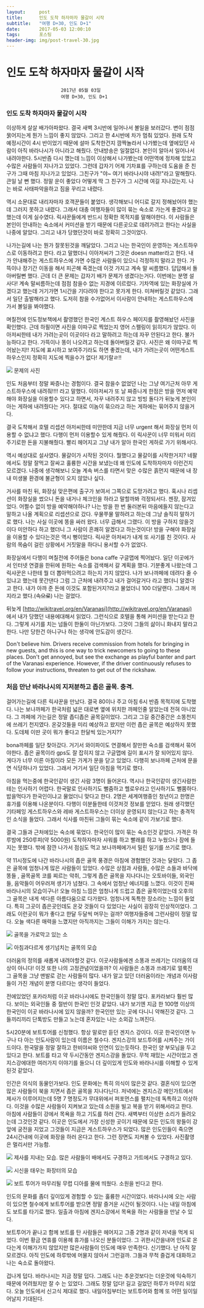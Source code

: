 ```yaml
---
layout:	    post
title: 	    인도 도착 하자마자 물갈이 시작
subtitle:   "여행 D+30, 인도 D+1"
date:       2017-05-03 12:00:10 
tags:       포스팅
header-img: img/post-travel-30.jpg
---
```


# 	    인도 도착 하자마자 물갈이 시작
```
					2017년 05월 03일
					여행 D+30, 인도 D+1
```

### 인도 도착 하자마자 물갈이 시작

이상하게 살살 배가아파왔다. 결국 새벽 3시반에 일어나서 볼일을 보러갔다. 변이 점점 묽어지는게 뭔가 느낌이 좋지 않았다. 그리고 한 4시반에 차가 멈춰 있었다. 원래 도착 예정시간이 4시 반이었기 때문에 설마 도착한건지 깜짝놀라서 나가봤는데 옆에있던 사람이 아직 바라나시가 아니라고 해줬다. 안내방송은 일절없다. 본인이 알아서 일어나서 내려야한다. 5시반즘 다시 깼는데 느낌이 이상해서 나가봤는데 어떤역에 정차해 있었고 수많은 사람들이 지나가고 있었다. 그런데 갑자기 어제 기차표를 구하는데 도움을 준 친구가 그때 마침 지나가고 있었다. 그친구가 "야~ 여기 바라나시야 내려!"라고 말해줬다. 큰일 날 뻔 했다. 정말 운이 좋았다 어떻게 딱 그 친구가 그 시간에 여길 지나갔는지. 나는 바로 사태파악을하고 짐을 꾸리고 내렸다.

역시 소문대로 내리자마자 호객꾼들이 붙었다. 생각해보니 어디로 갈지 정해놨어야 했는데 그러지 못하고 내렸다. 그래서 대충 여행자들이 많이 묶는 숙소로 가는게 좋겠다고 말했는데 이게 실수였다. 릭샤꾼들에게 반드시 정확한 목적지를 말해야한다. 이 사람들은 본인이 안내하는 숙소에서 커미션을 받기 때문에 다른곳으로 데려가려고 한다는 사실을 나중에 알았다. 그리고 내가 당했던것이 바로 정확히 그것이었다.

나가는길에 나는 뭔가 잘못된것을 깨달았다. 그리고 나는 한국인이 운영하는 게스트하우스로 이동하려고 한다. 라고 말했더니 이아저씨가 그것은 doesn matter라고 한다. 내가 안내해주는 게스트하우스에 가면 수많은 사람들이 있으니 걱정하지 말라고 한다. 가뜩이나 장기간 이동을 해서 피곤해 죽겠는데 이것 가지고 계속 말 씨름했다. 답답해서 돌아버릴뻔 했다. 근데 더 큰 문제는 갑자기 배가 문제가 생겼다는거다. 이번에는 분명 설사다! 계속 말씨름하는데 점점 참을수 없는 지경에 이르렀다. 기차역에 있는 화장실에 가겠다고 했는데 거기가면 1시간을 기다려야 한다고 못가게 한다. 미쳐버릴것 같았다. 그래서 일단 출발해라고 했다. 도저히 참을 수가없어서 이사람이 안내하는 게스트하우스에 가서 볼일을 봐야했다.

며칠전에 인도정보책에서 촬영했던 한국인 계스트 하우스 페이지를 촬영해놨던 사진을 확인했다. 근데 하필이면 사진을 이따구로 찍었는지 영어 스펠링이 읽히지가 않았다. 이 아저씨한테 내가 가려는곳이 이곳이다 라고 말하려고 하는데 자꾸 안된다고 한다. 불가능하다고 한다. 가뜩이나 똥이 나오려고 하는데 돌아버릴것 같다. 사진은 왜 이따구로 찍어놨는지!! 지도에 표시하고 보여주기라도 하면 좋겠는데, 내가 가려는곳이 어떤게스트 하우스인지 정확히 지도에 찍을수가 없다! 제기랄ㄹ!!

![](/img/170503-shakepic.jpg)
문제의 사진

인도 처음부터 정말 짜증나는 경험이다. 결국 참을수 없었던 나는 그냥 여기근처 아무 게스트하우스에 내려줘!!!! 라고 말했다. 이아저씨가 또 날 짜증나게 한점은 방을 먼저 예약해야 화장실을 이용할수 있다고 하면서, 자꾸 내려주지 않고 빙빙 돌다가 뒤늦게 본인이 아는 게하에 내려줬다는 거다. 절대로 이놈이 묶으라고 하는 게하에는 묶어주지 않을거다.

결국 도착해서 호텔 리셉션 아저씨한테 미안한데 지금 너무 urgent 해서 화장실 먼저 이용할 수 없냐고 했다. 다행이 먼저 이용할수 있게 해줬다. 이 릭샤꾼이 너무 미워서 미리 주기로한 돈을 지불해줬다. 빨리 헤어지고 그냥 내가 알아 한국인 게하로 가기 위해서다.

역시 예상대로 설사였다. 물갈이가 시작된 것이다. 뭘했다고 물갈이를 시작한거지? 네팔에서도 정말 잘먹고 잘싸고 훌륭한 시간을 보냈는데 왜 인도에 도착하자마자 이런건지 모르겠다. 나중에 생각해보니 오늘 계속 버스를 타면서 맞은 수많은 흙먼지 때문에 내 장내 미생물 환경에 불균형이 오지 않았나 싶다.

거사를 마친 뒤, 화장실 맞은편에 출구가 보여서 그쪽으로 도망가려고 했다. 혹시나 리셉션이 화장실을 썼으니 돈을 내거나 체크인을 하라고 말할까봐 걱정되서다. 젠장, 잠겨있었다. 어쩔수 없이 방을 예약해야하나? 나는 방을 한 번 둘러본뒤 마음에들지 않는다고 말하고 나올 계획으로 리셉션으로 갔다. 우물쭈물 말하려고 하는데 그냥 솔직히 말하기로 했다. 나는 사실 이곳에 똥을 싸러 왔다. 너무 급해서 그랬다. 이 방을 구하지 않을것이다 미안하다 하고 했더니 그 사람이 흔쾌히 알겠다고 하는것이다! 방을 구해야 화장실을 이용할 수 있다는것은 역시 뻥이었다. 릭샤꾼 아저씨가 내게 또 사기를 친 것이다. 사람의 ~~목숨~~이 걸린 상황에서 거짓말을 하다니 용서할 수가 없었다. 

화장실에서 다행이 며칠전에 주어들은 bona caffe 구글맵에 찍어놨다. 일단 이곳에가서 인터넷 연결을 한뒤에 원하는 숙소를 검색해서 갈 계획을 했다. 기분좋게 나왔는데 그 릭샤꾼은 나한테 뭘 더 뽑아먹으려고 하는지 가지 않았다. 나가 보나까페에 데려다 줄 수 있냐고 했는데 못간댄다 그럼 그 근처에 내려주고 내가 걸어갈거다 라고 했더니 알겠다고 한다. 내가 아까 준 돈에 이것도 포함된거지?라고 물었더니 100 더달랜다. 그래서 꺼지라고 했다.(~~속으로~~) 나는 걸었다.

뒤늦게 [http://wikitravel.org/en/Varanasi](http://wikitravel.org/en/Varanasi) 에서 내가 당했던 내용에대해서 읽었다. 그런식으로 호텔을 통해 커미션을 받는다고 한다. 그렇게 사기를 치는 넘들이 한둘이 아닌가보다. 그것이 그들의 삶이니 화내지 말라고 한다. 나만 당한건 아니구나 하는 생각에 안도감이 생긴다.
>
Don't believe him. Drivers receive commission from hotels for bringing in new guests, and this is one way to trick newcomers to going to these places. Don't get annoyed, but see the exchange as playful banter and part of the Varanasi experience. However, if the driver continuously refuses to follow your instructions, threaten to get out of the rickshaw.

### 처음 만난 바라나시의 지저분하고 좁은 골목. 충격.

걸어가는길에 다른 릭샤꾼을 만났다. 결국 80이나 주고 아침 6시 반즘 목적지에 도착했다. 나는 보나까페가 한국처럼 넓은 대로변 옆에 위치한 까페인줄 알았는데 전혀 아니었다. 그 까페에 가는길은 정말 좁디좁은 골목길이었다. 그리고 그길 중간중간은 소똥천지에 쓰레기 천지였다. 온갖것들을 미리 예상하고 왔지만 이런 좁은 골목은 예상하지 못했다. 도데체 이딴 곳이 뭐가 좋다고 한달씩 있는거지??

bona까페를 일단 찾아갔다. 거기서 와이파이도 연결해서 잘만한 숙소를 검색해서 묶어야한다. 좁은 골목이라 gps도 잘 잡히지 않고 구글맵에 길이 표시가 잘 되어있지 않다. 게다가 너무 이른 아침이라 모든 가게가 문을 닫고 있었다. 다행히 보나까페 근처에 문을 연 식당하나가 있었다. 그래서 거기서 일단 아침을 먹기로 했다.

아침을 먹는중에 한국인같이 생긴 사람 3명이 들어온다. 역시나 한국인같이 생긴사람한테는 인사하기 어렵다. 한국말로 인사하기도 뻘줌하고 헬로우라고 인사하기도 뻘쭘하다. 밥을먹다가 한국인이냐고 물었더니 맞다고 한다. 2명은 세계여행중인 청년이고 한명은 휴가를 이용해 나온분이다. 다행이 이분들한테 이것저것 정보를 얻었다. 원래 생각했던 기타페잉 게스트하우스와 레바 게스트하우스는 더이상 운영되지 않는다고 하는 충격적인 소식을 들었다. 그래서 식사를 마친뒤 그들이 묶는 숙소에 같이 가보기로 했다.

결국 그들과 근처에있는 숙소에 묶었다. 한국인이 많이 묶는 숙소인것 같았다. 가격은 하루밤에 250루피(약 5000원) 도착하자마자 샤워를 하고 빨래를 하고 누웠으나 잠에 들지는 못했다. 밖에 잠깐 나가서 점심도 먹고 보나까페에가서 밀린 일기를 쓰기로 했다.

약 11시정도에 나간 바라나시의 좁은 골목 풍경은 아침에 경험했던 것과는 달랐다. 그 좁은 골목에 엄청나게 많은 사람들이 있었다. 수많은 상점과 사람들, 수많은 소들과 바닥에 똥들 , 골목골목 코를 찌르는 악취, 그렇게 좁은 골목을 지나다니는 오토바이들, 외국인들, 음악들이 어우러져 생기가 넘쳤다. 그 속에서 엄청난 에너지를 느꼈다. 이것이 진짜 바라나시의 모습이구나! 오늘 아침 느낌은 엄청나게 드럽고 좁은 골목이었는데 오후의 그 골목은 내게 색다른 아름다움으로 다가왔다. 엄청나게 독특한 장소라는 느낌이 들었다. 특히 그곳이 좁은곳인데도 온갖 것들이 다 있었다는 사실이 굉장히 인상적이었다. 그래도 이런곳이 뭐가 좋다고 한달 두달씩 머무는 걸까? 여행자들중에 그런사람이 정말 많다. 오늘 색다른 매력을 느꼈지만 아직까지는 그들이 이해가 가지는 않는다.

![](/img/170503-indiacow.jpg)
골목을 가로막고 있는 소

![](/img/170503-narrow.jpg)
아침과다르게 생기넘치는 골목의 모습

더러움의 정의를 새롭게 내려야할것 같다. 이곳사람들에겐 소똥과 쓰레기는 더러움의 대상이 아니다! 이것 또한 나의 고정관념이었을까? 이 사람들은 소똥과 쓰레기로 얼룩진 그 골목을 그냥 맨발로 걷는 사람들이 많다. 내가 알고 있던 더러움이라는 개념과 이사람들이 가진 개념이 분명 다르다는 생각이 들었다.

전에있었던 포카라처럼 이곳 바라나시에도 한국인들이 정말 많다. 포카라보다 훨씬 많다. 보이는 외국인들 중 절반이 한국인 인것 같았다. 내가 보기엔 지금 한 100명 이상의 한국인이 이곳 바라나시에 있지 않을까? 한국인만 있는 곳에 다니니 약해진것 같다. 그들끼리끼리 단톡방도 만들고 노는데 혼자있는 나는 소외감 느껴진다.

5시20분에 보트투어를 신청했다. 항상 말로만 듣던 겐지스 강이다. 이곳 한국인이면 누구나 다 아는 인도사람이 있는데 이름은 철수다. 겐지스강의 보드투어를 시켜주는 가이드이다. 한국말을 정말 잘하고 한비야씨와 인연이 있는듯하다. 한국인 양 부모님을 두고 있다고 한다. 보트를 타고 약 두시간동안 겐지스강을 돌았다. 무척 재밌는 시간이었고 겐지스강에대한 여러가지 이야기를 들으니 더 깊이있게 인도와 바라나시를 이해할 수 있게 된것 같았다.

인간은 의식의 동물인가보다. 인도 문화에는 특히 의식이 많은것 같다. 결혼식이 있으면 많은 사람들이 북을 치면서 좁은 골목을 지나다닌다. 저녁에는 겐지스강 메인가트에서 제사가 이루어지는데 5명 7 명정도가 무대위에서 퍼포먼스를 펼치는데 독특하고 이상하다. 이것을 수많은 사람들이 지켜보고 있는데 소원을 빌고 복을 받기 위해서라고 한다. 아침에 사람들이 강에서 목욕을 하고 기도를 하러 간다. 새벽부터 이상한 소리가 들려오는데 그것인것 같다. 이곳은 인도에서 가장 신성한 곳이기 때문에 모든 인도의 왕들이 강 앞에 궁전을 지었고 그것들이 지금은 게스트하우스가 되었다. 많은 인도인들이 죽으면 24시간내에 이곳에 화장을 하러 온다고 한다. 그런 장면도 지켜볼 수 있었다. 사진촬영은 멀리서만 가능함.

![](/img/170503-pray.jpg)
제사를 지내는 모습. 많은 사람들이 배에서도 구경하고 가트에서도 구경하고 있다.

![](/img/170503-humanash.jpg)
시신을 태우는 화장터의 모습

![](/img/170503-dia.jpg)
보트 투어가 마무리될 무렵 디아를 물에 띄웠다. 소원을 빈다고 한다.

인도의 문화를 좀더 깊이있게 경험할 수 있는 훌륭한 시간이었다. 바라나시에 오는 사람이 있으면 철수에게 보트투어를 받으면 정말 즐거운 시간이 될것이다. 나는 내일 아침에도 보트를 타기로 했다. 일출과 아침에 겐지스강에서 목욕을 하는 사람들을 만날 수 있다.

보트투어가 끝나고 함께 보트를 탄 사람들은 헤어지고 그중 2명과 같이 저녁을 먹게 되었다. 이번 황금 연휴를 이용헤 휴가를 나오신 분들이었다. 그 귀한시간을내어 인도로 온다는게 이해가가지 않았지만 많은사람들이 인도에 매우 만족한다. 신기했다. 난 아직 잘 모르겠다. 아직 인도에 하루밖에 머물지 않아서 그런걸까. 그들과 무척 즐겁게 대화하고 나는 숙소로 돌아왔다.

겁나게 덥다. 바라나시는 지금 정말 덥다. 그래도 나는 추운것보다는 더운것에 익숙하기 때문에 어려웠지만 잘 수 는 있었다. 그래도 정말 덥다! 길고 길었던 하루가 마무리 되었다. 오늘 인도에서 신고식 제대로 했다. 내일아침부터는 보트투어와 함께 또 어떤 일이일어날지 기대된다. 

